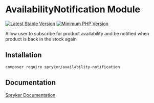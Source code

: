 # AvailabilityNotification Module
[![Latest Stable Version](https://poser.pugx.org/spryker/availability-notification/v/stable.svg)](https://packagist.org/packages/spryker/availability-notification)
[![Minimum PHP Version](https://img.shields.io/badge/php-%3E%3D%208.0-8892BF.svg)](https://php.net/)

Allow user to subscribe for product availability and be notified when product is back in the stock again

## Installation

```
composer require spryker/availability-notification
```

## Documentation

[Spryker Documentation](https://docs.spryker.com)
